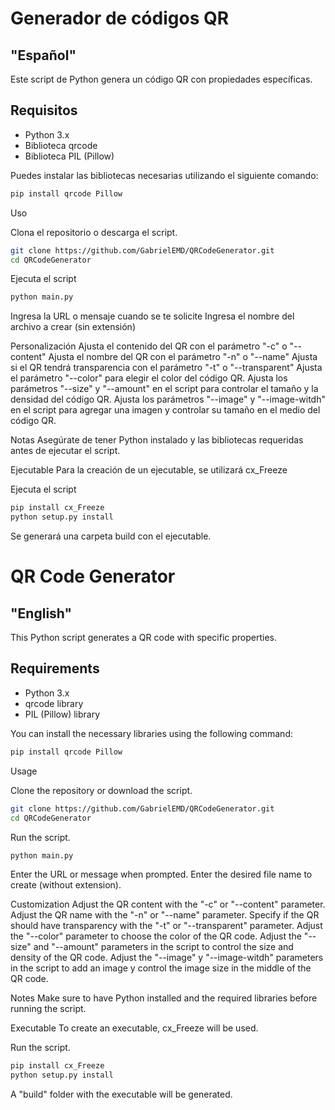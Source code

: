 # Generador de códigos QR

## "Español"
Este script de Python genera un código QR con propiedades específicas.

## Requisitos

- Python 3.x
- Biblioteca qrcode
- Biblioteca PIL (Pillow)

Puedes instalar las bibliotecas necesarias utilizando el siguiente comando:

```bash
pip install qrcode Pillow
```
Uso

Clona el repositorio o descarga el script.

```bash
git clone https://github.com/GabrielEMD/QRCodeGenerator.git
cd QRCodeGenerator
```

Ejecuta el script
```bash
python main.py
```

Ingresa la URL o mensaje cuando se te solicite
Ingresa el nombre del archivo a crear (sin extensión)

Personalización
Ajusta el contenido del QR con el parámetro "-c" o "--content"
Ajusta el nombre del QR con el parámetro "-n" o "--name"
Ajusta si el QR tendrá transparencia con el parámetro "-t" o "--transparent"
Ajusta el parámetro "--color" para elegir el color del código QR.
Ajusta los parámetros "--size" y "--amount" en el script para controlar el tamaño y la densidad del código QR.
Ajusta los parámetros "--image" y "--image-witdh" en el script para agregar una imagen y controlar su tamaño en el medio del código QR.

Notas
Asegúrate de tener Python instalado y las bibliotecas requeridas antes de ejecutar el script.

Ejecutable
Para la creación de un ejecutable, se utilizará cx_Freeze

Ejecuta el script
```bash
pip install cx_Freeze
python setup.py install
```

Se generará una carpeta build con el ejecutable.

# QR Code Generator
## "English"

This Python script generates a QR code with specific properties.

## Requirements

- Python 3.x
- qrcode library
- PIL (Pillow) library

You can install the necessary libraries using the following command:

```bash
pip install qrcode Pillow
```
Usage

Clone the repository or download the script.
```bash
git clone https://github.com/GabrielEMD/QRCodeGenerator.git
cd QRCodeGenerator
```

Run the script.
```bash
python main.py
```

Enter the URL or message when prompted.
Enter the desired file name to create (without extension).

Customization
Adjust the QR content with the "-c" or "--content" parameter.
Adjust the QR name with the "-n" or "--name" parameter.
Specify if the QR should have transparency with the "-t" or "--transparent" parameter.
Adjust the "--color" parameter to choose the color of the QR code.
Adjust the "--size" and "--amount" parameters in the script to control the size and density of the QR code.
Adjust the "--image" y "--image-witdh" parameters in the script to add an image y control the image size in the middle of the QR code.

Notes
Make sure to have Python installed and the required libraries before running the script.

Executable
To create an executable, cx_Freeze will be used.

Run the script.
```bash
pip install cx_Freeze
python setup.py install
```

A "build" folder with the executable will be generated.
